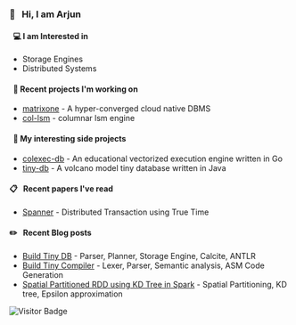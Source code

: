 ### 👋 &nbsp; Hi, I am Arjun

#### &nbsp; 💻 I am Interested in 
- Storage Engines 
- Distributed Systems 

#### &nbsp; 🍭 Recent projects I'm working on

- [matrixone](https://github.com/arjunsk/matrixone) - A hyper-converged cloud native DBMS
- [col-lsm](https://github.com/arjunsk/col-lsm) - columnar lsm engine

#### &nbsp; 🚀 My interesting side projects
- [colexec-db](https://github.com/arjunsk/colexec-db) - An educational vectorized execution engine written in Go
- [tiny-db](https://github.com/arjunsk/tiny-db) - A volcano model tiny database written in Java

#### 📋 &nbsp; Recent papers I've read
- [Spanner](https://static.googleusercontent.com/media/research.google.com/en//archive/spanner-osdi2012.pdf) - Distributed Transaction using True Time

#### ✏️ &nbsp; Recent Blog posts
- [Build Tiny DB](https://medium.com/javarevisited/build-a-tiny-database-in-java-ca6d3f06e115) - Parser, Planner, Storage Engine, Calcite, ANTLR
- [Build Tiny Compiler](https://medium.com/javarevisited/build-a-tiny-compiler-in-java-662f67a1ce85) - Lexer, Parser, Semantic analysis, ASM Code Generation 
- [Spatial Partitioned RDD using KD Tree in Spark](https://medium.com/sys-base/spatial-partitioned-rdd-using-kd-tree-in-spark-102e0b53564b) - Spatial Partitioning, KD tree, Epsilon approximation

[//]: # (#### 📗 &nbsp; Featured Resources)

[//]: # (- [Patterns of Distributed Systems]&#40;https://martinfowler.com/articles/patterns-of-distributed-systems/&#41; - Good for learning more about Spanner 2PC etc.)

[//]: # (- [Algorithms and Data Structures for Massive Datasets]&#40;https://www.amazon.com/Algorithms-Data-Structures-Massive-Datasets/dp/1617298034&#41; - Great for learning about new data structures.)

[//]: # (- [Database Design and Implementation]&#40;https://www.amazon.com/dp/3030338355/&#41; -  Great for understanding embedded Java databases like Apache Derby)

![Visitor Badge](https://visitor-badge.laobi.icu/badge?page_id=arjunsk.visitor-badge)
